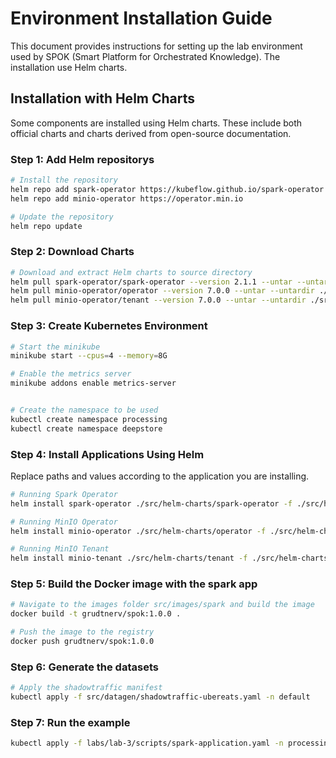 # Environment Installation Guide

This document provides instructions for setting up the lab environment used by SPOK (Smart Platform for Orchestrated Knowledge). The installation use Helm charts.

## Installation with Helm Charts

Some components are installed using Helm charts. These include both official charts and charts derived from open-source documentation.

### Step 1: Add Helm repositorys

```sh
# Install the repository
helm repo add spark-operator https://kubeflow.github.io/spark-operator
helm repo add minio-operator https://operator.min.io

# Update the repository
helm repo update
```

### Step 2: Download Charts

```sh
# Download and extract Helm charts to source directory
helm pull spark-operator/spark-operator --version 2.1.1 --untar --untardir ./src/helm-charts
helm pull minio-operator/operator --version 7.0.0 --untar --untardir ./src/helm-charts
helm pull minio-operator/tenant --version 7.0.0 --untar --untardir ./src/helm-charts

```

### Step 3: Create Kubernetes Environment

```sh
# Start the minikube
minikube start --cpus=4 --memory=8G

# Enable the metrics server
minikube addons enable metrics-server


# Create the namespace to be used
kubectl create namespace processing
kubectl create namespace deepstore
```

### Step 4: Install Applications Using Helm

Replace paths and values according to the application you are installing.

```sh
# Running Spark Operator
helm install spark-operator ./src/helm-charts/spark-operator -f ./src/helm-charts/spark-operator/values.yaml -n processing

# Running MinIO Operator
helm install minio-operator ./src/helm-charts/operator -f ./src/helm-charts/operator/values.yaml -n deepstore

# Running MinIO Tenant
helm install minio-tenant ./src/helm-charts/tenant -f ./src/helm-charts/tenant/values.yaml -n deepstore

```

### Step 5: Build the Docker image with the spark app

```sh
# Navigate to the images folder src/images/spark and build the image
docker build -t grudtnerv/spok:1.0.0 .

# Push the image to the registry
docker push grudtnerv/spok:1.0.0 
```


### Step 6: Generate the datasets

```sh
# Apply the shadowtraffic manifest
kubectl apply -f src/datagen/shadowtraffic-ubereats.yaml -n default
```


### Step 7: Run the example

```sh
kubectl apply -f labs/lab-3/scripts/spark-application.yaml -n processing
```




